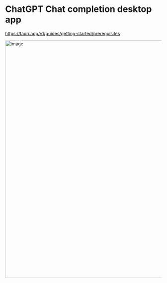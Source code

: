 # ChatGPT Chat completion desktop app

https://tauri.app/v1/guides/getting-started/prerequisites

<img width="764" alt="image" src="https://github.com/ttdatt/llmchat/assets/6084022/46e45a6f-7178-4813-b15a-309dc5d8dd49">
